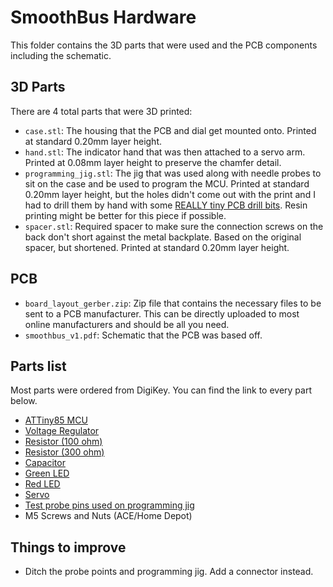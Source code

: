 # SmoothBus Hardware

This folder contains the 3D parts that were used and the PCB components including the schematic.

## 3D Parts

There are 4 total parts that were 3D printed:
* `case.stl`: The housing that the PCB and dial get mounted onto. Printed at standard 0.20mm layer height.
* `hand.stl`: The indicator hand that was then attached to a servo arm. Printed at 0.08mm layer height to preserve the chamfer detail.
* `programming_jig.stl`: The jig that was used along with needle probes to sit on the case and be used to program the MCU. Printed at standard 0.20mm layer height, but the holes didn't come out with the print and I had to drill them by hand with some [REALLY tiny PCB drill bits](https://a.co/d/grPr89h). Resin printing might be better for this piece if possible.
* `spacer.stl`: Required spacer to make sure the connection screws on the back don't short against the metal backplate. Based on the original spacer, but shortened. Printed at standard 0.20mm layer height.

## PCB
* `board_layout_gerber.zip`: Zip file that contains the necessary files to be sent to a PCB manufacturer. This can be directly uploaded to most online manufacturers and should be all you need.
* `smoothbus_v1.pdf`: Schematic that the PCB was based off. 


## Parts list
Most parts were ordered from DigiKey. You can find the link to every part below.
* [ATTiny85 MCU](https://www.digikey.com/en/products/detail/microchip-technology/ATTINY85-20SU/735470?so=89524344&content=productdetail_US&mkt_tok=MDI4LVNYSy01MDcAAAGWmcaWXekrVHnhWS_QH42e2IfO4IPqG7whUqVekeKc50QXDYyLq4FDMk1B03GmXVukNkQf5vT7wma6IGS9dvrSbytcA07hW30_9-LSLiFI)
* [Voltage Regulator](https://www.digikey.com/en/products/detail/onsemi/MC7805BDTRKG/919331?so=89524344&content=productdetail_US&mkt_tok=MDI4LVNYSy01MDcAAAGWmcaWXQPZI5IpIA4jxuSj-j0oJsKcf3MiN5_SPBbcSTN6yNa732chOnHBOtDvxcu8hei2zJ8ulLiHPiOVp4p6lIHpy8KIhn2Zh2r5UxWp)
* [Resistor (100 ohm)](https://www.digikey.com/en/products/detail/panasonic-electronic-components/ERJ-3EKF1000V/196074?so=89524344&content=productdetail_US&mkt_tok=MDI4LVNYSy01MDcAAAGWmcaWXYRDXpi8Ml4N9Sp83X4YqKcldPyiTMATzQcQUZd8mh4gmYTtWWy6-fSJDjSYEJzsJjWVK19N6Dzl_O6S3iiEtepvPORJ8gQC9Rv4)
* [Resistor (300 ohm)](https://www.digikey.com/en/products/detail/panasonic-electronic-components/ERJ-3EKF3000V/1746363?so=89524344&content=productdetail_US&mkt_tok=MDI4LVNYSy01MDcAAAGWmcaWXdEbFEk2vnz8TdDCMYi2ZvBRvi0xZ3QWf4A1BBz3Y6H9VUHtYQ7Hx6Yc9U8TIDwPAMeCyvmbiHD4zOseAaEuE4b6-RVKmEEzlJ0n)
* [Capacitor](https://www.digikey.com/en/products/detail/panasonic-electronic-components/EEE-1AA101WAR/1717732?so=89524344&content=productdetail_US&mkt_tok=MDI4LVNYSy01MDcAAAGWmcaWXXrESR0Uub-6f2kRNF92ux7_UfMi5lWjfZ3HeSCeRQ4K-QIheCeCLtJbuBlB7UzqJeScWqTYXTorI1clshc5IrSi3ZXfU0YRYQy1)
* [Green LED](https://www.digikey.com/en/products/detail/w%C3%BCrth-elektronik/150060VS55040/8557182?so=89524344&content=productdetail_US&mkt_tok=MDI4LVNYSy01MDcAAAGWmcaWXSWnwSJVfg821OYlSVqJ8XjR337j5IsVlRd9hIlqfH-6m_PKL9PQZvykHguCCXttRMn7EU1WLZ2d0dGRmJl8GlbqXjSWTcFVhbzZ)
* [Red LED](https://a.co/d/7SslF5E)
* [Servo](https://a.co/d/cdSHXeV)
* [Test probe pins used on programming jig](https://a.co/d/gTRcbDf)
* M5 Screws and Nuts (ACE/Home Depot)

## Things to improve
* Ditch the probe points and programming jig. Add a connector instead.